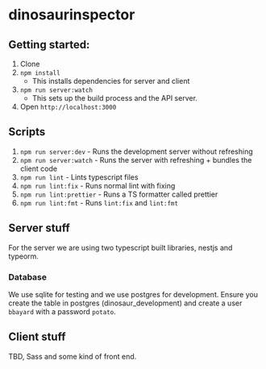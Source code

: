 # dinosaurinspector

## Getting started:
1. Clone
1. `npm install` 
    * This installs dependencies for server and client
1. `npm run server:watch`
    * This sets up the build process and the API server.
1. Open `http://localhost:3000`    

## Scripts
1. `npm run server:dev` - Runs the development server without refreshing
1. `npm run server:watch` - Runs the server with refreshing + bundles the client code
1. `npm run lint` - Lints typescript files
1. `npm run lint:fix` - Runs normal lint with fixing
1. `npm run lint:prettier` - Runs a TS formatter called prettier
1. `npm run lint:fmt` - Runs `lint:fix` and `lint:fmt`

## Server stuff
For the server we are using two typescript built libraries, nestjs and typeorm. 

### Database
We use sqlite for testing and we use postgres for development. 
Ensure you create the table in postgres (dinosaur_development)
and create a user `bbayard` with a password `potato`.

## Client stuff
TBD, Sass and some kind of front end. 